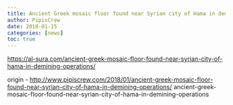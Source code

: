 ```yaml
---
title: Ancient Greek mosaic floor found near Syrian city of Hama in demining operations
author: PipisCrew
date: 2018-01-15
categories: [news]
toc: true
---
```


https://al-sura.com/ancient-greek-mosaic-floor-found-near-syrian-city-of-hama-in-demining-operations/

origin - http://www.pipiscrew.com/2018/01/ancient-greek-mosaic-floor-found-near-syrian-city-of-hama-in-demining-operations/ ancient-greek-mosaic-floor-found-near-syrian-city-of-hama-in-demining-operations